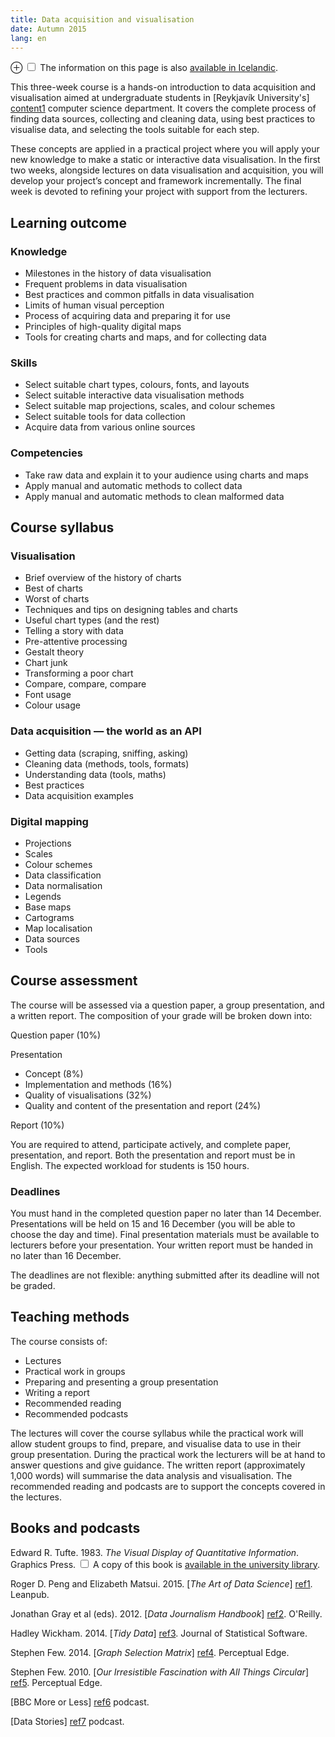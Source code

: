 ```yaml
---
title: Data acquisition and visualisation
date: Autumn 2015
lang: en
---
```



<label for="mn-icelandic" class="margin-toggle">&#8853;</label>
<input type="checkbox" id="mn-icelandic" class="margin-toggle"/>
<span class="marginnote">The information on this page is also <a href="/2015/islenska/">available in Icelandic</a>.</span>

This three-week course is a hands-on introduction to data acquisition and visualisation aimed at undergraduate students in
[Reykjavík University's] [content1] computer science department. It covers the complete process of finding data sources, collecting and cleaning data, using best practices to visualise data, and selecting the tools suitable for each step.
 
These concepts are applied in a practical project where you will apply your new knowledge to make a static or interactive data visualisation. In the first two weeks, alongside lectures on data visualisation and acquisition, you will develop your project’s concept and framework incrementally. The final week is devoted to refining your project with support from the lecturers.

[content1]: http://www.ru.is/


## Learning outcome

### Knowledge

* Milestones in the history of data visualisation
* Frequent problems in data visualisation
* Best practices and common pitfalls in data visualisation
* Limits of human visual perception
* Process of acquiring data and preparing it for use
* Principles of high-quality digital maps
* Tools for creating charts and maps, and for collecting data

### Skills

* Select suitable chart types, colours, fonts, and layouts
* Select suitable interactive data visualisation methods
* Select suitable map projections, scales, and colour schemes
* Select suitable tools for data collection
* Acquire data from various online sources

### Competencies

* Take raw data and explain it to your audience using charts and maps
* Apply manual and automatic methods to collect data
* Apply manual and automatic methods to clean malformed data


## Course syllabus

### Visualisation

* Brief overview of the history of charts
* Best of charts
* Worst of charts
* Techniques and tips on designing tables and charts
* Useful chart types (and the rest)
* Telling a story with data
* Pre-attentive processing
* Gestalt theory
* Chart junk
* Transforming a poor chart
* Compare, compare, compare
* Font usage
* Colour usage

### Data acquisition — the world as an API

* Getting data (scraping, sniffing, asking)
* Cleaning data (methods, tools, formats)
* Understanding data (tools, maths)
* Best practices
* Data acquisition examples

### Digital mapping

* Projections
* Scales
* Colour schemes
* Data classification
* Data normalisation
* Legends
* Base maps
* Cartograms
* Map localisation
* Data sources
* Tools


## Course assessment

The course will be assessed via a question paper, a group presentation, and a
written report. The composition of your grade will be broken down into:

Question paper (10%)

Presentation

  * Concept (8%)
  * Implementation and methods (16%)
  * Quality of visualisations (32%)
  * Quality and content of the presentation and report (24%)

Report (10%)

You are required to attend, participate actively, and complete paper,
presentation, and report. Both the presentation and report must be in English.
The expected workload for students is 150 hours.

### Deadlines

You must hand in the completed question paper no later than 14 December.
Presentations will be held on 15 and 16 December (you will be able to choose
the day and time). Final presentation materials must be available to lecturers
before your presentation. Your written report must be handed in no later than
16 December.

The deadlines are not flexible: anything submitted after its deadline will not
be graded.


## Teaching methods

The course consists of:

* Lectures
* Practical work in groups
* Preparing and presenting a group presentation
* Writing a report
* Recommended reading
* Recommended podcasts

The lectures will cover the course syllabus while the practical work will allow student groups to find, prepare, and visualise data to use in their group presentation. During the practical work the lecturers will be at hand to answer questions and give guidance. The written report (approximately 1,000 words) will summarise the data analysis and visualisation. The recommended reading and podcasts are to support the concepts covered in the lectures.


## Books and podcasts

Edward R. Tufte. 1983. *The Visual Display of Quantitative Information*. Graphics Press.
<label for="sn-bookcopy" class="margin-toggle sidenote-number"></label>
<input type="checkbox" id="sn-bookcopy" class="margin-toggle"/>
<span class="sidenote">A copy of this book is <a href="http://leitir.is/primo_library/libweb/action/display.do?fn=search&recIds=ICE01_PRIMO001356766&tabs=locationsTab">available in the university library</a>.</span>

Roger D. Peng and Elizabeth Matsui. 2015. [*The Art of Data Science*] [ref1]. Leanpub.

Jonathan Gray et al (eds). 2012. [*Data Journalism Handbook*] [ref2]. O'Reilly.

Hadley Wickham. 2014. [*Tidy Data*] [ref3]. Journal of Statistical Software.

Stephen Few. 2014. [*Graph Selection Matrix*] [ref4]. Perceptual Edge.

Stephen Few. 2010. [*Our Irresistible Fascination with All Things Circular*] [ref5]. Perceptual Edge.

[BBC More or Less] [ref6] podcast.

[Data Stories] [ref7] podcast.


[ref1]: https://leanpub.com/artofdatascience
[ref2]: http://datajournalismhandbook.org/
[ref3]: http://www.jstatsoft.org/article/view/v059i10/v59i10.pdf
[ref4]: https://www.perceptualedge.com/articles/misc/Graph_Selection_Matrix.pdf
[ref5]: http://www.perceptualedge.com/articles/visual_business_intelligence/our_fascination_with_all_things_circular.pdf
[ref6]: http://www.bbc.co.uk/programmes/p02nrss1
[ref7]: http://datastori.es/
